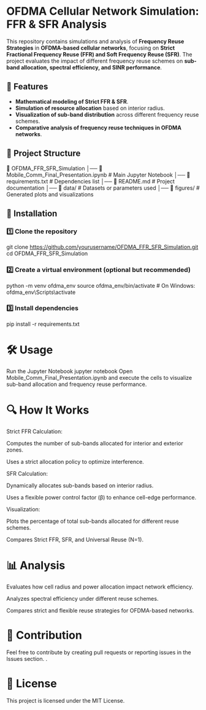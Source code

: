 # OFDMA Cellular Network Simulation: FFR & SFR Analysis  

This repository contains simulations and analysis of **Frequency Reuse Strategies** in **OFDMA-based cellular networks**, focusing on **Strict Fractional Frequency Reuse (FFR) and Soft Frequency Reuse (SFR)**. The project evaluates the impact of different frequency reuse schemes on **sub-band allocation, spectral efficiency, and SINR performance**.

## 🚀 Features  
- **Mathematical modeling of Strict FFR & SFR**.  
- **Simulation of resource allocation** based on interior radius.  
- **Visualization of sub-band distribution** across different frequency reuse schemes.  
- **Comparative analysis of frequency reuse techniques in OFDMA networks**.  

## 📂 Project Structure  
📁 OFDMA_FFR_SFR_Simulation │── 📜 Mobile_Comm_Final_Presentation.ipynb # Main Jupyter Notebook │── 📜 requirements.txt # Dependencies list │── 📜 README.md # Project documentation │── 📁 data/ # Datasets or parameters used │── 📁 figures/ # Generated plots and visualizations

## 📌 Installation  
### 1️⃣ Clone the repository  
git clone https://github.com/yourusername/OFDMA_FFR_SFR_Simulation.git
cd OFDMA_FFR_SFR_Simulation

### 2️⃣ Create a virtual environment (optional but recommended)
python -m venv ofdma_env
source ofdma_env/bin/activate  # On Windows: ofdma_env\Scripts\activate

### 3️⃣ Install dependencies
pip install -r requirements.txt

# 🛠 Usage
Run the Jupyter Notebook
jupyter notebook
Open Mobile_Comm_Final_Presentation.ipynb and execute the cells to visualize sub-band allocation and frequency reuse performance.

# 🔍 How It Works
Strict FFR Calculation:

Computes the number of sub-bands allocated for interior and exterior zones.

Uses a strict allocation policy to optimize interference.

SFR Calculation:

Dynamically allocates sub-bands based on interior radius.

Uses a flexible power control factor (β) to enhance cell-edge performance.

Visualization:

Plots the percentage of total sub-bands allocated for different reuse schemes.

Compares Strict FFR, SFR, and Universal Reuse (N=1).

# 📊 Analysis
Evaluates how cell radius and power allocation impact network efficiency.

Analyzes spectral efficiency under different reuse schemes.

Compares strict and flexible reuse strategies for OFDMA-based networks.

# 🤝 Contribution
Feel free to contribute by creating pull requests or reporting issues in the Issues section.
.

# 📜 License
This project is licensed under the MIT License.
